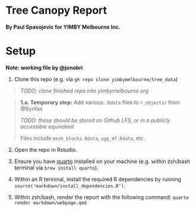# Tree Canopy Report

**By Paul Spasojevic for YIMBY Melbourne Inc.**

# Setup

**Note: working file by @jonobri**

1. Clone this repo (e.g. via `gh repo clone yimbymelbourne/tree_data`)

> _TODO: clone finished repo into yimbymelbourne org_

> **1.a. Temporary step:** Add various `.Rdata` files to `r_objects/` from @Synfax
>
> _TODO: these should be stored on Github LFS, or in a publicly accessible equivalent_
>
> Files include `mesh_blocks.Rdata`, `agg_df.Rdata`, etc.

2. Open the repo in Rstudio.

3. Ensure you have [quarto](https://quarto.org/) installed on your machine (e.g. within zsh/bash terminal via `brew install quarto`).

4. Within an R terminal, install the required R dependencies by running `source('markdown/install_dependencies.R')`.

5. Within zsh/bash, render the report with the following command: `quarto render markdown/webpage.qmd`
